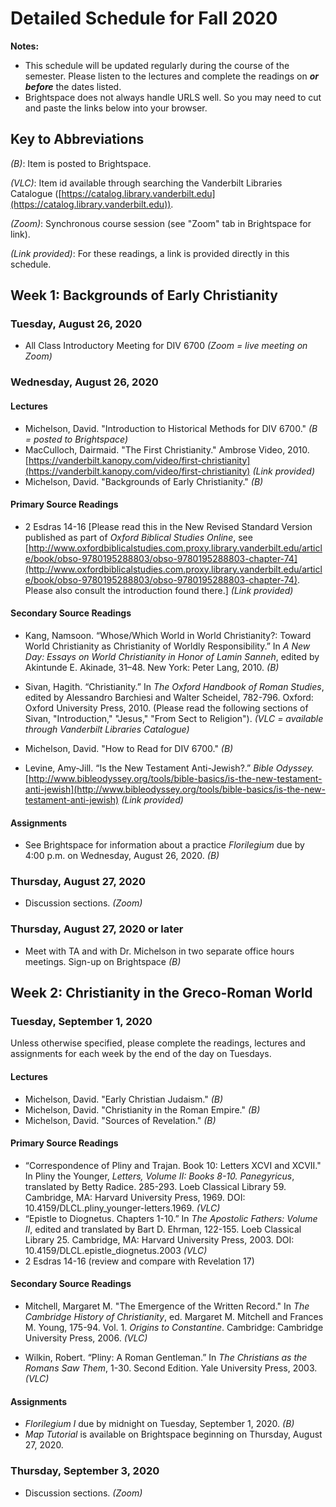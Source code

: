 # Detailed Schedule for Fall 2020

**Notes:**

- This schedule will be updated regularly during the course of the semester. Please listen to the lectures and complete the readings on ***or before*** the dates listed.
- Brightspace does not always handle URLS well. So you may need to cut and paste the links below into your browser.

## Key to Abbreviations

*(B)*: Item is posted to Brightspace.

*(VLC)*: Item id available through searching the Vanderbilt Libraries Catalogue ([https://catalog.library.vanderbilt.edu](https://catalog.library.vanderbilt.edu)).

*(Zoom)*: Synchronous course session (see "Zoom" tab in Brightspace for link).

*(Link provided)*: For these readings, a link is provided directly in this schedule.

## Week 1: Backgrounds of Early Christianity

### Tuesday, August 26, 2020
- All Class Introductory Meeting for DIV 6700 *(Zoom = live meeting on Zoom)*

### Wednesday, August 26, 2020
#### Lectures
- Michelson, David. "Introduction to Historical Methods for DIV 6700." *(B = posted to Brightspace)*
- MacCulloch, Dairmaid. "The First Christianity." Ambrose Video, 2010. [https://vanderbilt.kanopy.com/video/first-christianity](https://vanderbilt.kanopy.com/video/first-christianity) *(Link provided)*
- Michelson, David. "Backgrounds of Early Christianity." *(B)*

#### Primary Source Readings
- 2 Esdras 14-16 [Please read this in the New Revised Standard Version published as part of *Oxford Biblical Studies Online*, see [http://www.oxfordbiblicalstudies.com.proxy.library.vanderbilt.edu/article/book/obso-9780195288803/obso-9780195288803-chapter-74](http://www.oxfordbiblicalstudies.com.proxy.library.vanderbilt.edu/article/book/obso-9780195288803/obso-9780195288803-chapter-74). Please also consult the introduction found there.] *(Link provided)*

#### Secondary Source Readings
- Kang, Namsoon. “Whose/Which World in World Christianity?: Toward World Christianity as Christianity of Worldly Responsibility.” In *A New Day: Essays on World Christianity in Honor of Lamin Sanneh*, edited by Akintunde E. Akinade, 31–48. New York: Peter Lang, 2010. *(B)*
 
- Sivan, Hagith. “Christianity.” In *The Oxford Handbook of Roman Studies*, edited by Alessandro Barchiesi and Walter Scheidel, 782-796. Oxford: Oxford University Press, 2010. (Please read the following sections of Sivan, "Introduction," "Jesus," "From Sect to Religion"). *(VLC = available through Vanderbilt Libraries Catalogue)*

- Michelson, David. "How to Read for DIV 6700." *(B)*

- Levine, Amy-Jill. “Is the New Testament Anti-Jewish?.” *Bible Odyssey.* [http://www.bibleodyssey.org/tools/bible-basics/is-the-new-testament-anti-jewish](http://www.bibleodyssey.org/tools/bible-basics/is-the-new-testament-anti-jewish) *(Link provided)*

#### Assignments

- See Brightspace for information about a practice *Florilegium* due by 4:00 p.m. on Wednesday, August 26, 2020. *(B)*

### Thursday, August 27, 2020
- Discussion sections. *(Zoom)*

### Thursday, August 27, 2020 or later
- Meet with TA and with Dr. Michelson in two separate office hours meetings. Sign-up on Brightspace *(B)*

## Week 2: Christianity in the Greco-Roman World

### Tuesday, September 1, 2020
Unless otherwise specified, please complete the readings, lectures and assignments for each week by the end of the day on Tuesdays.

#### Lectures
- Michelson, David. "Early Christian Judaism." *(B)*
- Michelson, David. "Christianity in the Roman Empire." *(B)*
- Michelson, David. "Sources of Revelation." *(B)*

#### Primary Source Readings
- “Correspondence of Pliny and Trajan. Book 10: Letters XCVI and XCVII." In Pliny the Younger, *Letters, Volume II: Books 8-10. Panegyricus*, translated by Betty Radice. 285-293. Loeb Classical Library 59. Cambridge, MA: Harvard University Press, 1969.  DOI: 10.4159/DLCL.pliny_younger-letters.1969. *(VLC)*
- “Epistle to Diognetus. Chapters 1-10.” In *The Apostolic Fathers: Volume II*, edited and translated by Bart D. Ehrman, 122-155. Loeb Classical Library 25. Cambridge, MA: Harvard University Press, 2003. DOI: 10.4159/DLCL.epistle_diognetus.2003 *(VLC)*
- 2 Esdras 14-16 (review and compare with Revelation 17)

#### Secondary Source Readings
- Mitchell, Margaret M. "The Emergence of the Written Record." In *The Cambridge History of Christianity*, ed. Margaret M. Mitchell and Frances M. Young, 175-94. Vol. 1. *Origins to Constantine*. Cambridge: Cambridge University Press, 2006. *(VLC)*
 
- Wilkin, Robert. “Pliny: A Roman Gentleman.” In *The Christians as the Romans Saw Them*, 1-30. Second Edition. Yale University Press, 2003. *(VLC)*

#### Assignments

- *Florilegium I* due by midnight on Tuesday, September 1, 2020. *(B)*
- *Map Tutorial* is available on Brightspace beginning on Thursday, August 27, 2020.

### Thursday, September 3, 2020
- Discussion sections. *(Zoom)*



